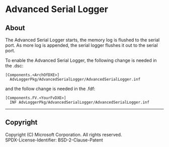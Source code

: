 # Advanced Serial Logger

## About

The Advanced Serial Logger starts, the memory log is flushed to the serial port.
As more log is appended, the serial logger flushes it out to the serial port.

To enable the Advanced Serial Logger, the following change is needed in the .dsc:

```inf
[Components.<ArchOfDXE>]
  AdvLoggerPkg/AdvancedSerialLogger/AdvancedSerialLogger.inf
```

and the follow change is needed in the .fdf:

```inf
[Components.FV.<YourFvDXE>]
  INF AdvLoggerPkg/AdvancedSerialLogger/AdvancedSerialLogger.inf
```

---

## Copyright

Copyright (C) Microsoft Corporation. All rights reserved.  
SPDX-License-Identifier: BSD-2-Clause-Patent
